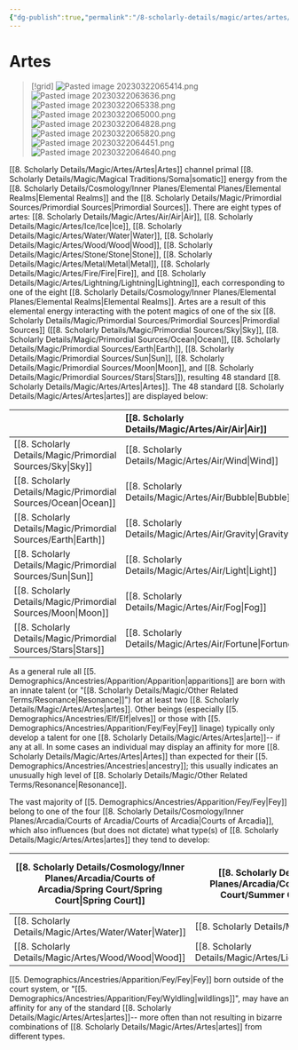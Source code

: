 ```yaml
---
{"dg-publish":true,"permalink":"/8-scholarly-details/magic/artes/artes/","noteIcon":""}
---
```


# Artes

>[!grid]
>![Pasted image 20230322065414.png](/img/user/x.%20Assets/Attachments/Pasted%20image%2020230322065414.png)
>![Pasted image 20230322063636.png](/img/user/x.%20Assets/Attachments/Pasted%20image%2020230322063636.png)
>![Pasted image 20230322065338.png](/img/user/x.%20Assets/Attachments/Pasted%20image%2020230322065338.png)
>![Pasted image 20230322065000.png](/img/user/x.%20Assets/Attachments/Pasted%20image%2020230322065000.png)
>![Pasted image 20230322064828.png](/img/user/x.%20Assets/Attachments/Pasted%20image%2020230322064828.png)
>![Pasted image 20230322065820.png](/img/user/x.%20Assets/Attachments/Pasted%20image%2020230322065820.png)
>![Pasted image 20230322064451.png](/img/user/x.%20Assets/Attachments/Pasted%20image%2020230322064451.png)
>![Pasted image 20230322064640.png](/img/user/x.%20Assets/Attachments/Pasted%20image%2020230322064640.png)

[[8. Scholarly Details/Magic/Artes/Artes\|Artes]] channel primal [[8. Scholarly Details/Magic/Magical Traditions/Soma\|somatic]] energy from the [[8. Scholarly Details/Cosmology/Inner Planes/Elemental Planes/Elemental Realms\|Elemental Realms]] and the [[8. Scholarly Details/Magic/Primordial Sources/Primordial Sources\|Primordial Sources]]. There are eight types of artes: [[8. Scholarly Details/Magic/Artes/Air/Air\|Air]], [[8. Scholarly Details/Magic/Artes/Ice/Ice\|Ice]], [[8. Scholarly Details/Magic/Artes/Water/Water\|Water]], [[8. Scholarly Details/Magic/Artes/Wood/Wood\|Wood]], [[8. Scholarly Details/Magic/Artes/Stone/Stone\|Stone]], [[8. Scholarly Details/Magic/Artes/Metal/Metal\|Metal]], [[8. Scholarly Details/Magic/Artes/Fire/Fire\|Fire]], and [[8. Scholarly Details/Magic/Artes/Lightning/Lightning\|Lightning]], each corresponding to one of the eight [[8. Scholarly Details/Cosmology/Inner Planes/Elemental Planes/Elemental Realms\|Elemental Realms]]. Artes are a result of this elemental energy interacting with the potent magics of one of the six [[8. Scholarly Details/Magic/Primordial Sources/Primordial Sources\|Primordial Sources]] ([[8. Scholarly Details/Magic/Primordial Sources/Sky\|Sky]], [[8. Scholarly Details/Magic/Primordial Sources/Ocean\|Ocean]], [[8. Scholarly Details/Magic/Primordial Sources/Earth\|Earth]], [[8. Scholarly Details/Magic/Primordial Sources/Sun\|Sun]], [[8. Scholarly Details/Magic/Primordial Sources/Moon\|Moon]], and [[8. Scholarly Details/Magic/Primordial Sources/Stars\|Stars]]), resulting 48 standard [[8. Scholarly Details/Magic/Artes/Artes\|Artes]]. The 48 standard [[8. Scholarly Details/Magic/Artes/Artes\|artes]] are displayed below: 

|           | [[8. Scholarly Details/Magic/Artes/Air/Air\|Air]]     | [[8. Scholarly Details/Magic/Artes/Ice/Ice\|Ice]]          | [[8. Scholarly Details/Magic/Artes/Water/Water\|Water]]      | [[8. Scholarly Details/Magic/Artes/Wood/Wood\|Wood]]     | [[8. Scholarly Details/Magic/Artes/Stone/Stone\|Stone]]         | [[8. Scholarly Details/Magic/Artes/Metal/Metal\|Metal]]        | [[8. Scholarly Details/Magic/Artes/Fire/Fire\|Fire]]    | [[8. Scholarly Details/Magic/Artes/Lightning/Lightning\|Lightning]]   |
| :-------- | :---------- | :--------------- | :------------- | :----------- | :---------------- | :--------------- | :---------- | :-------------- |
| [[8. Scholarly Details/Magic/Primordial Sources/Sky\|Sky]]   | [[8. Scholarly Details/Magic/Artes/Air/Wind\|Wind]]    | [[8. Scholarly Details/Magic/Artes/Ice/Snow\|Snow]]         | [[8. Scholarly Details/Magic/Artes/Water/Rain\|Rain]]       | [[8. Scholarly Details/Magic/Artes/Wood/Vine\|Vine]]     | [[8. Scholarly Details/Magic/Artes/Stone/Teleportation\|Teleportation]] | [[8. Scholarly Details/Magic/Artes/Metal/Magnet\|Magnet]]       | [[8. Scholarly Details/Magic/Artes/Fire/Smoke\|Smoke]]   | [[8. Scholarly Details/Magic/Artes/Lightning/Bolt\|Bolt]]        |
| [[8. Scholarly Details/Magic/Primordial Sources/Ocean\|Ocean]] | [[8. Scholarly Details/Magic/Artes/Air/Bubble\|Bubble]]  | [[8. Scholarly Details/Magic/Artes/Ice/Cryo\|Cryo]]         | [[8. Scholarly Details/Magic/Artes/Water/Tide\|Tide]]       | [[8. Scholarly Details/Magic/Artes/Wood/Growth\|Growth]]   | [[8. Scholarly Details/Magic/Artes/Stone/Sand\|Sand]]          | [[8. Scholarly Details/Magic/Artes/Metal/Rust\|Rust]]         | [[8. Scholarly Details/Magic/Artes/Fire/Thermal\|Thermal]] | [[8. Scholarly Details/Magic/Artes/Lightning/Shock\|Shock]]       |
| [[8. Scholarly Details/Magic/Primordial Sources/Earth\|Earth]] | [[8. Scholarly Details/Magic/Artes/Air/Gravity\|Gravity]] | [[8. Scholarly Details/Magic/Artes/Ice/Frost\|Frost]]        | [[8. Scholarly Details/Magic/Artes/Water/Mud\|Mud]]        | [[8. Scholarly Details/Magic/Artes/Wood/Flora\|Flora]]    | [[8. Scholarly Details/Magic/Artes/Stone/Petrification\|Petrification]] | [[8. Scholarly Details/Magic/Artes/Metal/Ore\|Ore]]          | [[8. Scholarly Details/Magic/Artes/Fire/Lava\|Lava]]    | [[8. Scholarly Details/Magic/Artes/Lightning/Seismic\|Seismic]]     |
| [[8. Scholarly Details/Magic/Primordial Sources/Sun\|Sun]]   | [[8. Scholarly Details/Magic/Artes/Air/Light\|Light]]   | [[8. Scholarly Details/Magic/Artes/Ice/Invisibility\|Invisibility]] | [[8. Scholarly Details/Magic/Artes/Water/Chromatic\|Chromatic]]  | [[8. Scholarly Details/Magic/Artes/Wood/Vitality\|Vitality]] | [[8. Scholarly Details/Magic/Artes/Stone/Glass\|Glass]]         | [[8. Scholarly Details/Magic/Artes/Metal/Delirium\|Delirium]]     | [[8. Scholarly Details/Magic/Artes/Fire/Flare\|Flare]]   | [[8. Scholarly Details/Magic/Artes/Lightning/Flash\|Flash]]       |
| [[8. Scholarly Details/Magic/Primordial Sources/Moon\|Moon]]  | [[8. Scholarly Details/Magic/Artes/Air/Fog\|Fog]]     | [[8. Scholarly Details/Magic/Artes/Ice/Crystal\|Crystal]]      | [[8. Scholarly Details/Magic/Artes/Water/Reflection\|Reflection]] | [[8. Scholarly Details/Magic/Artes/Wood/Fungi\|Fungi]]    | [[8. Scholarly Details/Magic/Artes/Stone/Shadow\|Shadow]]        | [[8. Scholarly Details/Magic/Artes/Metal/Debilitation\|Debilitation]] | [[8. Scholarly Details/Magic/Artes/Fire/Mirage\|Mirage]]  | [[8. Scholarly Details/Magic/Artes/Lightning/Frenzy\|Frenzy]]      |
| [[8. Scholarly Details/Magic/Primordial Sources/Stars\|Stars]] | [[8. Scholarly Details/Magic/Artes/Air/Fortune\|Fortune]]    | [[8. Scholarly Details/Magic/Artes/Ice/Time\|Time]]         | [[8. Scholarly Details/Magic/Artes/Water/Memory\|Memory]]     | [[8. Scholarly Details/Magic/Artes/Wood/Luck\|Luck]]     | [[8. Scholarly Details/Magic/Artes/Stone/Endurance\|Endurance]]     | [[8. Scholarly Details/Magic/Artes/Metal/Nobility\|Nobility]]     | [[8. Scholarly Details/Magic/Artes/Fire/Rebirth\|Rebirth]] | [[8. Scholarly Details/Magic/Artes/Lightning/Inspiration\|Inspiration]] |

As a general rule all [[5. Demographics/Ancestries/Apparition/Apparition\|apparitions]] are born with an innate talent (or "[[8. Scholarly Details/Magic/Other Related Terms/Resonance\|Resonance]]") for at least two [[8. Scholarly Details/Magic/Artes/Artes\|artes]]. Other beings (especially [[5. Demographics/Ancestries/Elf/Elf\|elves]] or those with [[5. Demographics/Ancestries/Apparition/Fey/Fey\|Fey]] linage) typically only develop a talent for one [[8. Scholarly Details/Magic/Artes/Artes\|arte]]-- if any at all. In some cases an individual may display an affinity for more [[8. Scholarly Details/Magic/Artes/Artes\|Artes]] than expected for their [[5. Demographics/Ancestries/Ancestries\|ancestry]]; this usually indicates an unusually high level of [[8. Scholarly Details/Magic/Other Related Terms/Resonance\|Resonance]]. 

The vast majority of [[5. Demographics/Ancestries/Apparition/Fey/Fey\|Fey]] belong to one of the four [[8. Scholarly Details/Cosmology/Inner Planes/Arcadia/Courts of Arcadia/Courts of Arcadia\|Courts of Arcadia]], which also influences (but does not dictate) what type(s) of [[8. Scholarly Details/Magic/Artes/Artes\|artes]] they tend to develop:

| [[8. Scholarly Details/Cosmology/Inner Planes/Arcadia/Courts of Arcadia/Spring Court/Spring Court\|Spring Court]] | [[8. Scholarly Details/Cosmology/Inner Planes/Arcadia/Courts of Arcadia/Summer Court/Summer Court\|Summer Court]] | [[8. Scholarly Details/Cosmology/Inner Planes/Arcadia/Courts of Arcadia/Autumn Court/Autumn Court\|Autumn Court]] | [[8. Scholarly Details/Cosmology/Inner Planes/Arcadia/Courts of Arcadia/Winter Court/Winter Court\|Winter Court]] |
| ---------------- | ---------------- | ---------------- | ---------------- |
| [[8. Scholarly Details/Magic/Artes/Water/Water\|Water]]        | [[8. Scholarly Details/Magic/Artes/Fire/Fire\|Fire]]        | [[8. Scholarly Details/Magic/Artes/Stone/Stone\|Stone]]         | [[8. Scholarly Details/Magic/Artes/Air/Air\|Air]]          |
| [[8. Scholarly Details/Magic/Artes/Wood/Wood\|Wood]]         | [[8. Scholarly Details/Magic/Artes/Lightning/Lightning\|Lightning]]    | [[8. Scholarly Details/Magic/Artes/Metal/Metal\|Metal]]        | [[8. Scholarly Details/Magic/Artes/Ice/Ice\|Ice]]          |

[[5. Demographics/Ancestries/Apparition/Fey/Fey\|Fey]] born outside of the court system, or "[[5. Demographics/Ancestries/Apparition/Fey/Wyldling\|wildlings]]", may have an affinity for any of the standard [[8. Scholarly Details/Magic/Artes/Artes\|artes]]-- more often than not resulting in bizarre combinations of [[8. Scholarly Details/Magic/Artes/Artes\|artes]] from different types.







